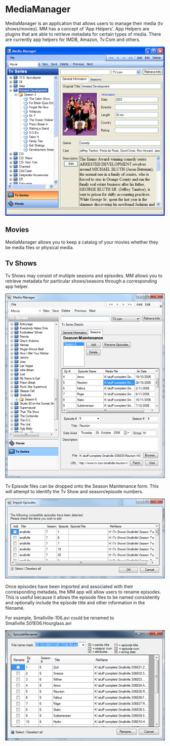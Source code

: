 MediaManager
============

MediaManager is an application that allows users to manage their media (tv shows/movies). 
MM has a concept of 'App Helpers'. App Helpers are plugins that are able to retrieve metadata 
for certain types of media. There are currently app helpers for IMDB, Amazon, Tv.Com and others.

![Screenshot](docs/MediaManager.png)

Movies
------
MediaManager allows you to keep a catalog of your movies whether they be media files or physical media.

Tv Shows
--------
Tv Shows may consist of multiple seasons and episodes. MM allows you to retrieve metadata for 
particular shows/seasons through a corresponding app helper.

![Season Info Dialog](docs/SeasonInfo.png)

Tv Episode files can be dropped onto the Season Maintenance form. This will attempt to identify the Tv Show and season/episode numbers.

![Import Dialog](docs/ImportEpisodes.png)

Once episodes have been imported and associated with their corresponding metadata, the MM app will
allow users to rename episodes. This is useful because it allows the episode files to be named 
consistently and optionally include the episode title and other information in the filename.

For example, Smallville-106.avi could be renamed to Smallville.S01E06.Hourglass.avi

![Rename Dialog](docs/EpisodeRenamer.png)



